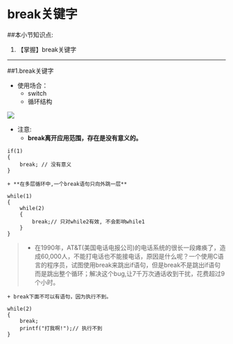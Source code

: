 # break关键字
##本小节知识点:
1. 【掌握】break关键字

---


##1.break关键字
- 使用场合：
    + switch
    + 循环结构

![](http://7xj0kx.com1.z0.glb.clouddn.com/break.png)

- 注意:
    + **break离开应用范围，存在是没有意义的。**
```
if(1)
{
    break; // 没有意义
}
```
    + **在多层循环中,一个break语句只向外跳一层**
```
while(1)
{
    while(2)
    {
        break;// 只对while2有效, 不会影响while1
    }
}
```
>+ 在1990年，AT&T(美国电话电报公司)的电话系统的很长一段瘫痪了，造成60,000人，不能打电话也不能接电话，原因是什么呢？一个使用C语言的程序员，试图使用break来跳出if语句，但是break不是跳出if语句而是跳出整个循环；解决这个bug,让7千万次通话收到干扰，花费超过9个小时。

    + break下面不可以有语句，因为执行不到。
```
while(2)
{
    break;
    printf("打我啊!");// 执行不到
}
```
